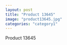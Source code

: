 ```yaml
---
layout: post
title: "Product 13645"
image: "product13645.jpg"
categories: "category1"
---
```

Product 13645
